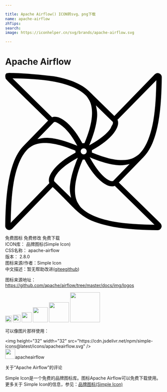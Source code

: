 ```yaml
---

title: Apache Airflow() ICON转svg、png下载
name: apache-airflow
zhTips: 
search: 
image: https://iconhelper.cn/svg/brands/apache-airflow.svg

---
```


# Apache Airflow  <small style="font-size: 60%;font-weight: 100"></small>

<div id="svg" class="svg-wrap">
<svg role="img" xmlns="http://www.w3.org/2000/svg" viewBox="0 0 24 24"><title>Apache Airflow icon</title><path d="M12.033 10.713c-.691 0-1.263.564-1.263 1.255 0 .69.572 1.262 1.263 1.262a1.258 1.258 0 000-2.517zm0 .797c.258 0 .457.2.457.458s-.2.458-.457.458c-.259 0-.458-.2-.458-.458s.199-.458.458-.458zM.65.001C.577.001.544.013.3.041.053.07-.027.364.03.673c.055.31.072.205.196.384.124.18 4.228 4.144 6.352 6.216l-3.625 3.72-.133.133-.007.008c-1.25 1.282-1.91 3.251-2.296 5.433C.13 18.748.03 21.161 0 23.35a.63.63 0 00.554.62.757.757 0 00.118 0 .608.608 0 00.384-.184h.007l6.209-6.37c4.021 3.721 4.12 5.08 9.294 6.067 2.182.386 4.595.487 6.784.517a.626.626 0 00.62-.546l.008-.008a.746.746 0 00-.008-.133.621.621 0 00-.177-.37v-.008l-6.378-6.208L21.047 13c.046-.043.089-.088.133-.133l.007-.008c1.25-1.281 1.918-3.244 2.304-5.426.385-2.182.479-4.595.509-6.783a.627.627 0 00-.546-.62L23.446.02a.668.668 0 00-.133.008.608.608 0 00-.369.178h-.007l-6.209 6.37-3.72-3.624-.133-.133-.008-.008C11.586 1.562 9.617.894 7.434.509 5.18.26 2.917.034.65 0zm.48.835c2.039.038 4.213.12 6.164.465 2.105.372 3.927 1.03 5.012 2.089h.008l.103.11c.023.023.049.053.074.082.002.003.005.004.007.008l.008.008.015.015c0 .002-.002.008 0 .008.002.003.005.004.007.008.128.176.354.52.42.664.049.101.093.208.134.325.179.519.268 1.166.206 1.985v.008c-.014.181-.038.37-.066.569-.014.095-.033.2-.052.31a10.753 10.753 0 01-.14.642c-.028.115-.056.232-.089.347v.008c-.13.468-.3.976-.51 1.52-.052.138-.103.272-.161.414-.046.111-.099.225-.148.34l-.258.051c-.875-1.655-1.831-2.8-2.688-3.455-.432-.33-.837-.54-1.225-.627h-.007c-.387-.084-.8-.027-1.07.251l.038.075.32-.239zm22.036.288c-.038 2.04-.12 4.218-.465 6.17-.372 2.105-1.031 3.928-2.09 5.013l-.11.103c-.03.026-.062.059-.096.088l-.015.016h-.007c-.174.126-.527.36-.672.428-.101.047-.21.1-.325.14h-.007c-.516.177-1.166.26-1.979.2-.183-.016-.375-.031-.576-.06l-.302-.052h-.008a10.905 10.905 0 01-.642-.14h-.007c-.117-.03-.234-.065-.347-.096a16.097 16.097 0 01-1.521-.502c-.136-.052-.279-.111-.421-.17a20.905 20.905 0 01-.317-.132c.009-.063-.079.096 0 0a.666.666 0 00-.052-.288c1.638-.87 2.78-1.814 3.433-2.665.331-.433.548-.844.635-1.233.087-.386.027-.806-.251-1.077l.007.008.11.351zM13.9 4.947l2.532 2.466.015.015.015.015c.038.038.078.11.03.332-.022.095-.146.264-.207.391-.082.166-.116.3-.274.502-.546.7-1.616 1.566-3.137 2.377.046-.107.09-.213.133-.317.06-.147.115-.294.17-.436.218-.568.4-1.103.538-1.602a11.804 11.804 0 00.244-1.063V7.62c.019-.107.043-.212.059-.324a8.97 8.97 0 00.067-.628c.05-.677-.07-1.196-.185-1.72zM7.774 7.51c1.592.72 2.634 2.424 3.277 3.617-.108-.047-.217-.089-.324-.133-.147-.06-.294-.115-.436-.17a17.265 17.265 0 00-1.595-.539H8.69c-.125-.034-.244-.067-.362-.096-.24-.059-.476-.106-.701-.148-.108-.018-.22-.034-.332-.051V9.98a10.394 10.394 0 00-.628-.067c-.68-.051-1.202.069-1.727.185l2.473-2.532.03-.03c.036-.039.11-.08.332-.03zm-1.167 3.203c.18.012.368.038.569.067h.007c.096.015.194.034.303.052.205.038.418.085.642.14l.177.044c.057.015.113.027.17.044h.007c.47.13.974.299 1.521.51.137.053.28.104.42.162.12.049.24.103.363.155l.014.266c-1.64.87-2.787 1.82-3.44 2.672-.332.433-.548.837-.635 1.225v.008c-.087.387-.027.8.251 1.07H6.97l-.188-.335-5.94 6.071c.04-2.037.114-4.208.458-6.156.372-2.105 1.031-3.928 2.09-5.012v-.008c.024-.027.053-.048.08-.074l.03-.03a1.788 1.788 0 01.089-.081h.007c.006-.004.01-.012.015-.016.171-.125.533-.367.68-.435a3.658 3.658 0 01.331-.133c.519-.18 1.166-.269 1.986-.207zm5.153.2c-.415.132-.698.42-.834.834l.44-.49zm.546.03l.18.323.146.095.405.313c-.148-.348-.372-.603-.73-.73zm-.288.517c.312 0 .554.242.554.553a.547.547 0 01-.554.554.547.547 0 01-.553-.554c0-.31.242-.554.554-.554zm-1.048.863c.14.363.381.61.746.746l-.241-.276-.203-.234zm2.06.038l-.282.116-.062.178-.284.327c.29-.142.498-.324.628-.62zm-.074.51c.106.045.213.096.318.14.147.06.292.115.435.17.566.217 1.098.394 1.595.53.128.039.253.067.369.097.24.059.476.114.701.155.107.019.22.034.332.051.216.03.426.058.628.074.68.052 1.202-.068 1.727-.184l-2.473 2.532-.015.015-.014.015c-.037.038-.115.074-.325.03h-.008c-.216-.05-.531-.204-.893-.487-.7-.547-1.567-1.618-2.377-3.137zm-1.83.088l-.134.317c-.06.147-.115.294-.17.436a17.065 17.065 0 00-.531 1.594c-.036.128-.067.251-.096.37-.06.24-.114.475-.155.7a12.379 12.379 0 00-.052.333 9.86 9.86 0 00-.073.628c-.052.68.068 1.202.184 1.727L7.567 16.59l-.015-.023-.015-.008v-.008c-.04-.04-.078-.101-.03-.317.002-.004 0-.002 0-.008.05-.216.206-.532.488-.893.546-.7 1.613-1.567 3.13-2.377zm1.04.258c.866 1.626 1.81 2.776 2.658 3.426.433.332.836.548 1.225.634h.008c.387.085.799.027 1.07-.25l-.035-.071-.304.27 6.09 5.942c-2.04-.04-4.22-.122-6.172-.467-2.105-.372-3.928-1.03-5.012-2.089h-.008l-.022-.023-.03-.03c-.008-.008-.013-.019-.022-.03l-.03-.03c-.023-.027-.053-.057-.08-.089v-.008c-.003-.004-.012-.01-.015-.015a6.316 6.316 0 01-.436-.679 3.49 3.49 0 01-.133-.332c-.18-.519-.269-1.166-.206-1.986.013-.18.037-.368.066-.568v-.008c.014-.094.033-.196.052-.303.037-.205.085-.419.14-.642v-.008l.044-.17.045-.17v-.008c.13-.47.298-.973.51-1.52.052-.137.111-.28.169-.42.047-.115.097-.231.148-.348l.28-.015z"/></svg>
</div>
<detail full-name='apache-airflow'></detail>

<div class="detail-page">
<p>
<span><span class="badge-success badge">免费图标</span> <span class="badge-success badge">免费修改</span>  <span class="badge-success badge">免费下载</span> </span>
<br/>
<span>
ICON库：
<span class="badge-secondary badge">品牌图标(Simple Icon)</span> 
</span>
<br/>
<span>
CSS名称：
<span class="badge-secondary badge">apache-airflow</span> 
</span>

<br/>
<span>
版本：
<span class="badge-secondary badge">2.8.0</span> 
</span>
<br/>
<span>图标来源/作者：<span class="badge-light badge">Simple Icon</span></span> 
<br/>
<span class="zh-detail">中文描述：暂无<span class="help-link"><span>帮助改进</span>(<a href="https://gitee.com/liuwave/icon-helper/edit/master/json/brands/apache-airflow.json" target="_blank" rel="noopener noreferrer">gitee</a><a href="https://github.com/liuwave/icon-helper/edit/master/json/brands/apache-airflow.json" target="_blank" rel="noopener noreferrer">github</a></span>)</span><br/>
</p>
</div><div class="description description alert alert-light"><p>图标来源地址：<a href="https://github.com/apache/airflow/tree/master/docs/img/logos" target="_blank" rel="noopener noreferrer">https://github.com/apache/airflow/tree/master/docs/img/logos</a></p></div>
<div class="alert alert-dark">
<img height="21" width="21" src="https://cdn.jsdelivr.net/npm/simple-icons@latest/icons/apacheairflow.svg" />
<img height="24" width="24" src="https://cdn.jsdelivr.net/npm/simple-icons@latest/icons/apacheairflow.svg" />
<img height="32" width="32" src="https://cdn.jsdelivr.net/npm/simple-icons@latest/icons/apacheairflow.svg" />
<img height="48" width="48" src="https://cdn.jsdelivr.net/npm/simple-icons@latest/icons/apacheairflow.svg" />
<img height="64" width="64" src="https://cdn.jsdelivr.net/npm/simple-icons@latest/icons/apacheairflow.svg" />
<img height="96" width="96" src="https://cdn.jsdelivr.net/npm/simple-icons@latest/icons/apacheairflow.svg" />

</div>
<div>
  <p>可以像图片那样使用：    
  </p>
  <div class="alert alert-primary" style="font-size: 14px">
    &lt;img height="32" width="32" src="https://cdn.jsdelivr.net/npm/simple-icons@latest/icons/apacheairflow.svg" /&gt;
    <copy-btn content='<img height="32" width="32" src="https://cdn.jsdelivr.net/npm/simple-icons@latest/icons/apacheairflow.svg" />'></copy-btn>
  </div>
  <div class="alert alert-secondary">
    <img height="32" width="32" src="https://cdn.jsdelivr.net/npm/simple-icons@latest/icons/apacheairflow.svg" />apacheairflow
    <copy-btn content="apacheairflow" btn-title="复制图标名称"></copy-btn>
  </div>
</div>

<Vssue title="关于“Apache Airflow”的评论" >关于“Apache Airflow”的评论</Vssue>


<div><p>Simple Icon是一个免费的品牌图标库。图标Apache Airflow可以免费下载使用。更多关于  Simple Icon的信息，参见：<a target="_blank" href="https://iconhelper.cn/brands.html">品牌图标(Simple Icon)</a>
</p></div>

